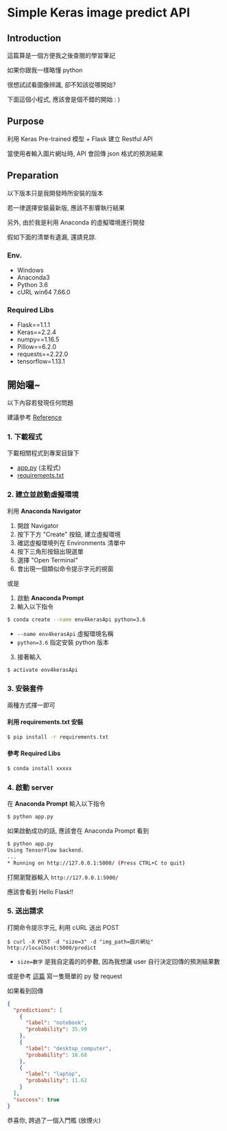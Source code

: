 # Simple Keras image predict API


## Introduction
這篇算是一個方便我之後查閱的學習筆記

如果你跟我一樣略懂 python 

很想試試看圖像辨識, 卻不知該從哪開始?

下面這個小程式, 應該會是個不錯的開始 : )


## Purpose
利用 Keras Pre-trained 模型 + Flask 建立 Restful API 

當使用者輸入圖片網址時, API 會回傳 json 格式的預測結果


## Preparation

以下版本只是我開發時所安裝的版本

若一律選擇安裝最新版, 應該不影響執行結果

另外, 由於我是利用 Anaconda 的虛擬環境進行開發

假如下面的清單有遺漏, 還請見諒.

### Env.
- Windows
- Anaconda3
- Python 3.6
- cURL win64 7.66.0

### Required Libs
- Flask==1.1.1
- Keras==2.2.4
- numpy==1.16.5
- Pillow==6.2.0
- requests==2.22.0
- tensorflow=1.13.1


## 開始囉~

以下內容若發現任何問題

建議參考 [Reference](reference.md)

### 1. 下載程式
下載相關程式到專案目錄下
- [app.py](app.py) (主程式)
- [requirements.txt](requirements.txt)

### 2. 建立並啟動虛擬環境
利用 **Anaconda Navigator** 
1. 開啟 Navigator
2. 按下下方 "Create" 按鈕, 建立虛擬環境
3. 確認虛擬環境列在 Environments 清單中
4. 按下三角形按鈕出現選單
5. 選擇 "Open Terminal"
6. 會出現一個類似命令提示字元的視窗

或是

1. 啟動 **Anaconda Prompt**
2. 輸入以下指令
```sh
$ conda create --name env4kerasApi python=3.6
```
 - `--name env4kerasApi` 虛擬環境名稱
 - `python=3.6` 指定安裝 python 版本

3. 接著輸入
```sh
$ activate env4kerasApi
```


### 3. 安裝套件
兩種方式擇一即可

#### 利用 requirements.txt 安裝
```sh
$ pip install -r requirements.txt
```

#### 參考 Required Libs 
```sh
$ conda install xxxxx
```


### 4. 啟動 server
在 **Anaconda Prompt** 輸入以下指令
```sh
$ python app.py
```

如果啟動成功的話, 應該會在 Anaconda Prompt 看到
```sh
$ python app.py
Using TensorFlow backend.
...
* Running on http://127.0.0.1:5000/ (Press CTRL+C to quit)
```

打開瀏覽器輸入 `http://127.0.0.1:5000/`

應該會看到 Hello Flask!!


### 5. 送出請求
打開命令提示字元, 利用 cURL 送出 POST
``` curl
$ curl -X POST -d "size=3" -d "img_path=圖片網址" http://localhost:5000/predict
```
* `size=數字` 是我自定義的的參數, 因為我想讓 user 自行決定回傳的預測結果數

或是參考 [這篇](https://github.com/jrosebr1/simple-keras-rest-api "這篇") 寫一隻簡單的 py 發 request


如果看到回傳
``` json
{
  "predictions": [
    {
      "label": "notebook",
      "probability": 35.99
    },
    {
      "label": "desktop_computer",
      "probability": 18.68
    },
    {
      "label": "laptop",
      "probability": 11.62
    }
  ],
  "success": true
}
```

恭喜你, 跨過了一個入門檻 (放煙火)
